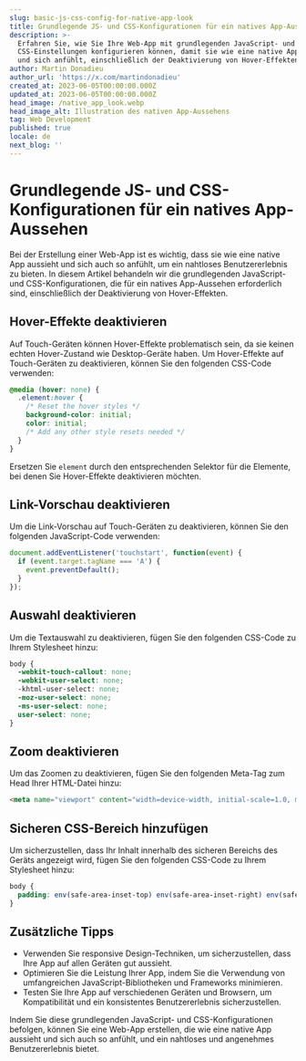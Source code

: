 ```yaml
---
slug: basic-js-css-config-for-native-app-look
title: Grundlegende JS- und CSS-Konfigurationen für ein natives App-Aussehen
description: >-
  Erfahren Sie, wie Sie Ihre Web-App mit grundlegenden JavaScript- und
  CSS-Einstellungen konfigurieren können, damit sie wie eine native App aussieht
  und sich anfühlt, einschließlich der Deaktivierung von Hover-Effekten.
author: Martin Donadieu
author_url: 'https://x.com/martindonadieu'
created_at: 2023-06-05T00:00:00.000Z
updated_at: 2023-06-05T00:00:00.000Z
head_image: /native_app_look.webp
head_image_alt: Illustration des nativen App-Aussehens
tag: Web Development
published: true
locale: de
next_blog: ''
---
```


# Grundlegende JS- und CSS-Konfigurationen für ein natives App-Aussehen

Bei der Erstellung einer Web-App ist es wichtig, dass sie wie eine native App aussieht und sich auch so anfühlt, um ein nahtloses Benutzererlebnis zu bieten. In diesem Artikel behandeln wir die grundlegenden JavaScript- und CSS-Konfigurationen, die für ein natives App-Aussehen erforderlich sind, einschließlich der Deaktivierung von Hover-Effekten.

## Hover-Effekte deaktivieren

Auf Touch-Geräten können Hover-Effekte problematisch sein, da sie keinen echten Hover-Zustand wie Desktop-Geräte haben. Um Hover-Effekte auf Touch-Geräten zu deaktivieren, können Sie den folgenden CSS-Code verwenden:

```css
@media (hover: none) {
  .element:hover {
    /* Reset the hover styles */
    background-color: initial;
    color: initial;
    /* Add any other style resets needed */
  }
}
```

Ersetzen Sie `element` durch den entsprechenden Selektor für die Elemente, bei denen Sie Hover-Effekte deaktivieren möchten.

## Link-Vorschau deaktivieren

Um die Link-Vorschau auf Touch-Geräten zu deaktivieren, können Sie den folgenden JavaScript-Code verwenden:

```javascript
document.addEventListener('touchstart', function(event) {
  if (event.target.tagName === 'A') {
    event.preventDefault();
  }
});
```

## Auswahl deaktivieren

Um die Textauswahl zu deaktivieren, fügen Sie den folgenden CSS-Code zu Ihrem Stylesheet hinzu:

```css
body {
  -webkit-touch-callout: none;
  -webkit-user-select: none;
  -khtml-user-select: none;
  -moz-user-select: none;
  -ms-user-select: none;
  user-select: none;
}
```

## Zoom deaktivieren

Um das Zoomen zu deaktivieren, fügen Sie den folgenden Meta-Tag zum Head Ihrer HTML-Datei hinzu:

```html
<meta name="viewport" content="width=device-width, initial-scale=1.0, maximum-scale=1.0, user-scalable=no">
```

## Sicheren CSS-Bereich hinzufügen

Um sicherzustellen, dass Ihr Inhalt innerhalb des sicheren Bereichs des Geräts angezeigt wird, fügen Sie den folgenden CSS-Code zu Ihrem Stylesheet hinzu:

```css
body {
  padding: env(safe-area-inset-top) env(safe-area-inset-right) env(safe-area-inset-bottom) env(safe-area-inset-left);
}
```

## Zusätzliche Tipps

- Verwenden Sie responsive Design-Techniken, um sicherzustellen, dass Ihre App auf allen Geräten gut aussieht.
- Optimieren Sie die Leistung Ihrer App, indem Sie die Verwendung von umfangreichen JavaScript-Bibliotheken und Frameworks minimieren.
- Testen Sie Ihre App auf verschiedenen Geräten und Browsern, um Kompatibilität und ein konsistentes Benutzererlebnis sicherzustellen.

Indem Sie diese grundlegenden JavaScript- und CSS-Konfigurationen befolgen, können Sie eine Web-App erstellen, die wie eine native App aussieht und sich auch so anfühlt, und ein nahtloses und angenehmes Benutzererlebnis bietet.